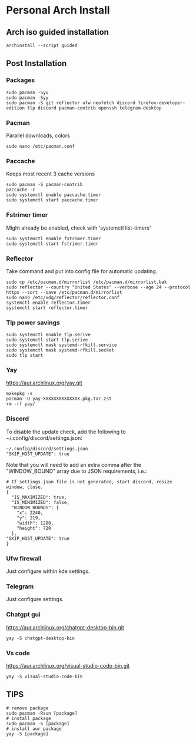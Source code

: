 # Personal Arch Install

## Arch iso guided installation
```shell
archinstall --script guided
```

## Post Installation
### Packages
```shell
sudo pacman -Syu
sudo pacman -Syy
sudo pacman -S git reflector ufw neofetch discord firefox-developer-edition tlp discord pacman-contrib openssh telegram-desktop
```

### Pacman
Parallel downloads, colors
```shell
sudo nano /etc/pacman.conf
```

### Paccache
Keeps most recent 3 cache versions
```shell
sudo pacman -S pacman-contrib
paccache -r
sudo systemctl enable paccache.timer
sudo systemctl start paccache.timer
```

### Fstrimer timer
Might already be enabled, check with 'systemctl list-timers'
```shell
sudo systemctl enable fstrimer.timer
sudo systemctl start fstrimer.timer
```

### Reflector
Take command and put into config file for automatic updating.
```shell
sudo cp /etc/pacman.d/mirrorlist /etc/pacman.d/mirrorlist.bak
sudo reflector --country "United States" --verbose --age 24 --protocol https --sort --save /etc/pacman.d/mirrorlist
sudo nano /etc/xdg/reflector/reflector.conf
systemctl enable reflector.timer
systemctl start reflector.timer
```

### Tlp power savings
```shell
sudo systemctl enable tlp.serive
sudo systemctl start tlp.serive
sudo systemctl mask systemd-rfkill.service
sudo systemctl mask systemd-rfkill.socket
sudo tlp start
```

### Yay
https://aur.archlinux.org/yay.git
```shell
makepkg -s
pacman -U yay-XXXXXXXXXXXXXX.pkg.tar.zst
rm -rf yay/
```


### Discord
To disable the update check, add the following to ~/.config/discord/settings.json: 
```shell
~/.config/discord/settings.json
"SKIP_HOST_UPDATE": true
```

Note that you will need to add an extra comma after the "WINDOW_BOUND" array due to JSON requirements, i.e.: 
```shell
# If settings.json file is not generated, start discord, resize window, close.
{ 
  "IS_MAXIMIZED": true,
  "IS_MINIMIZED": false,
  "WINDOW_BOUNDS": {
    "x": 2240,
    "y": 219,
    "width": 1280,
    "height": 720
  },
"SKIP_HOST_UPDATE": true
}
```

### Ufw firewall
Just configure within kde settings.

### Telegram
Just configure settings.

### Chatgpt gui
https://aur.archlinux.org/chatgpt-desktop-bin.git
```shell
yay -S chatgpt-desktop-bin
```

### Vs code
https://aur.archlinux.org/visual-studio-code-bin.git
```shell
yay -S visual-studio-code-bin
```

## TIPS
```shell
# remove package
sudo pacman -Rsun [package]
# install package
sudo pacman -S [package]
# install aur package
yay -S [package]
```
